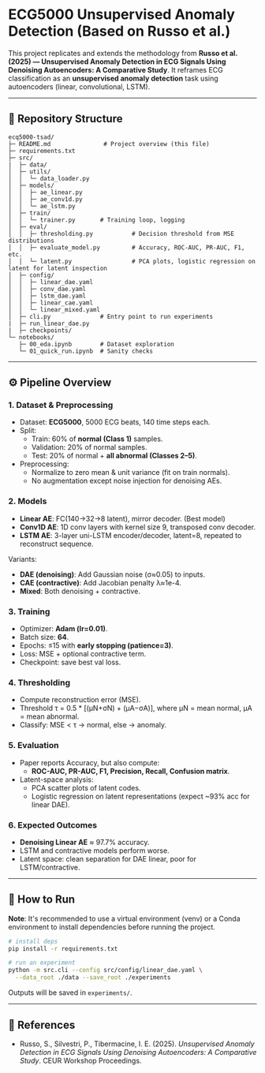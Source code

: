 # ECG5000 Unsupervised Anomaly Detection (Based on Russo et al.)

This project replicates and extends the methodology from **Russo et al. (2025) — Unsupervised Anomaly Detection in ECG Signals Using Denoising Autoencoders: A Comparative Study**. It reframes ECG classification as an **unsupervised anomaly detection** task using autoencoders (linear, convolutional, LSTM).

---

## 📂 Repository Structure
```
ecq5000-tsad/
├─ README.md               # Project overview (this file)
├─ requirements.txt 
├─ src/
|  ├─ data/ 
│  ├─ utils/
│  │  └─ data_loader.py         
│  ├─ models/
│  │  ├─ ae_linear.py
│  │  ├─ ae_conv1d.py
│  │  └─ ae_lstm.py
│  ├─ train/
│  │  └─ trainer.py       # Training loop, logging
│  ├─ eval/
│  │  ├─ thresholding.py           # Decision threshold from MSE distributions
│  │  ├─ evaluate_model.py         # Accuracy, ROC-AUC, PR-AUC, F1, etc.
│  │  └─ latent.py                 # PCA plots, logistic regression on latent for latent inspection
│  ├─ config/
│  │  ├─ linear_dae.yaml
│  │  ├─ conv_dae.yaml
│  │  ├─ lstm_dae.yaml
│  │  ├─ linear_cae.yaml
│  │  └─ linear_mixed.yaml
│  ├─ cli.py              # Entry point to run experiments
|  ├─ run_linear_dae.py
|  ├─ checkpoints/
└─ notebooks/
   ├─ 00_eda.ipynb        # Dataset exploration
   └─ 01_quick_run.ipynb  # Sanity checks
```

---

## ⚙️ Pipeline Overview

### 1. Dataset & Preprocessing
- Dataset: **ECG5000**, 5000 ECG beats, 140 time steps each.
- Split:
  - Train: 60% of **normal (Class 1)** samples.
  - Validation: 20% of normal samples.
  - Test: 20% of normal + **all abnormal (Classes 2–5)**.
- Preprocessing:
  - Normalize to zero mean & unit variance (fit on train normals).
  - No augmentation except noise injection for denoising AEs.

### 2. Models
- **Linear AE**: FC(140→32→8 latent), mirror decoder. (Best model)
- **Conv1D AE**: 1D conv layers with kernel size 9, transposed conv decoder.
- **LSTM AE**: 3-layer uni-LSTM encoder/decoder, latent=8, repeated to reconstruct sequence.

Variants:
- **DAE (denoising)**: Add Gaussian noise (σ≈0.05) to inputs.
- **CAE (contractive)**: Add Jacobian penalty λ≈1e-4.
- **Mixed**: Both denoising + contractive.

### 3. Training
- Optimizer: **Adam (lr=0.01)**.
- Batch size: **64**.
- Epochs: ≤15 with **early stopping (patience=3)**.
- Loss: MSE + optional contractive term.
- Checkpoint: save best val loss.

### 4. Thresholding
- Compute reconstruction error (MSE).
- Threshold τ = 0.5 * [(μN+σN) + (μA−σA)], where μN = mean normal, μA = mean abnormal.
- Classify: MSE < τ → normal, else → anomaly.

### 5. Evaluation
- Paper reports Accuracy, but also compute:
  - **ROC-AUC, PR-AUC, F1, Precision, Recall, Confusion matrix**.
- Latent-space analysis:
  - PCA scatter plots of latent codes.
  - Logistic regression on latent representations (expect ~93% acc for linear DAE).

### 6. Expected Outcomes
- **Denoising Linear AE** ≈ 97.7% accuracy.
- LSTM and contractive models perform worse.
- Latent space: clean separation for DAE linear, poor for LSTM/contractive.

---

## 🚀 How to Run
**Note**: It's recommended to use a virtual environment (venv) or a Conda environment to install dependencies before running the project.
```bash
# install deps
pip install -r requirements.txt

# run an experiment
python -m src.cli --config src/config/linear_dae.yaml \
  --data_root ./data --save_root ./experiments
```

Outputs will be saved in `experiments/`.

---

## 📌 References
- Russo, S., Silvestri, P., Tibermacine, I. E. (2025). *Unsupervised Anomaly Detection in ECG Signals Using Denoising Autoencoders: A Comparative Study*. CEUR Workshop Proceedings.

